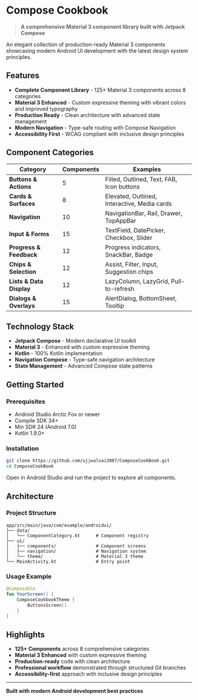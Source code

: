 # Compose Cookbook

> **A comprehensive Material 3 component library built with Jetpack Compose**

An elegant collection of production-ready Material 3 components showcasing modern Android UI development with the latest design system principles.

## Features

- **Complete Component Library** - 125+ Material 3 components across 8 categories
- **Material 3 Enhanced** - Custom expressive theming with vibrant colors and improved typography
- **Production Ready** - Clean architecture with advanced state management
- **Modern Navigation** - Type-safe routing with Compose Navigation
- **Accessibility First** - WCAG compliant with inclusive design principles

## Component Categories

| Category | Components | Examples |
|----------|------------|----------|
| **Buttons & Actions** | 5 | Filled, Outlined, Text, FAB, Icon buttons |
| **Cards & Surfaces** | 8 | Elevated, Outlined, Interactive, Media cards |
| **Navigation** | 10 | NavigationBar, Rail, Drawer, TopAppBar |
| **Input & Forms** | 15 | TextField, DatePicker, Checkbox, Slider |
| **Progress & Feedback** | 12 | Progress indicators, SnackBar, Badge |
| **Chips & Selection** | 12 | Assist, Filter, Input, Suggestion chips |
| **Lists & Data Display** | 12 | LazyColumn, LazyGrid, Pull-to-refresh |
| **Dialogs & Overlays** | 15 | AlertDialog, BottomSheet, Tooltip |

## Technology Stack

- **Jetpack Compose** - Modern declarative UI toolkit
- **Material 3** - Enhanced with custom expressive theming
- **Kotlin** - 100% Kotlin implementation
- **Navigation Compose** - Type-safe navigation architecture
- **State Management** - Advanced Compose state patterns

## Getting Started

### Prerequisites

- Android Studio Arctic Fox or newer
- Compile SDK 34+
- Min SDK 24 (Android 7.0)
- Kotlin 1.9.0+

### Installation

```bash
git clone https://github.com/ujjwalsai3007/ComposeCookBook.git
cd ComposeCookBook
```

Open in Android Studio and run the project to explore all components.

## Architecture

### Project Structure

```
app/src/main/java/com/example/androidui/
├── data/
│   └── ComponentCategory.kt      # Component registry
├── ui/
│   ├── components/               # Component screens
│   ├── navigation/               # Navigation system
│   └── theme/                    # Material 3 theme
└── MainActivity.kt               # Entry point
```

### Usage Example

```kotlin
@Composable
fun YourScreen() {
    ComposeCookbookTheme {
        ButtonsScreen()
    }
}
```

## Highlights

- **125+ Components** across 8 comprehensive categories
- **Material 3 Enhanced** with custom expressive theming
- **Production-ready** code with clean architecture
- **Professional workflow** demonstrated through structured Git branches
- **Accessibility-first** approach with inclusive design principles

---

**Built with modern Android development best practices**

